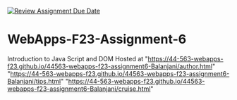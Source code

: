 [![Review Assignment Due Date](https://classroom.github.com/assets/deadline-readme-button-24ddc0f5d75046c5622901739e7c5dd533143b0c8e959d652212380cedb1ea36.svg)](https://classroom.github.com/a/b9NC0g7h)
# WebApps-F23-Assignment-6
Introduction to Java Script and DOM
Hosted at "https://44-563-webapps-f23.github.io/44563-webapps-f23-assignment6-Balanjani/author.html"
"https://44-563-webapps-f23.github.io/44563-webapps-f23-assignment6-Balanjani/tips.html"
"https://44-563-webapps-f23.github.io/44563-webapps-f23-assignment6-Balanjani/cruise.html"
